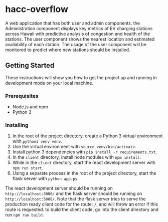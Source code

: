 # hacc-overflow
A web application that has both user and admin components. the Administration component displays key metrics of EV charging stations across Hawaii with predictive analysis of congestion and health of the stations. The user component shows the nearest location and estimated availability of each station. The usage of the user component will be monitored to predict where new stations should be installed.

## Getting Started
These instructions will show you how to get the project up and running in development mode on your local machine. 

### Prerequisites 
* Node.js and npm
* Python 3

### Installing
1. In the root of the project directory, create a Python 3 virtual environment with `python3 venv venv`.
2. Use the virtual environment with `source venv/bin/activate`.
3. Install python 3 dependencies with `pip install -r requirements.txt`.
3. In the `client` directory, install node modules with `npm install`.
4. While in the `client` directory, start the react development server with `npm run start`.
5. Using a separate process in the root of the project directory, start the flask server with `python app.py`.

The react development server should be running on `http://localhost:3000/` and the flask server should be running 
on `http://localhost:5000/`. Note that the flask server tries to serve the production ready client code for the route: `/`, 
and will throw an error if this route is requested. to build the client code, go into the client directory and run `npm run build`.
